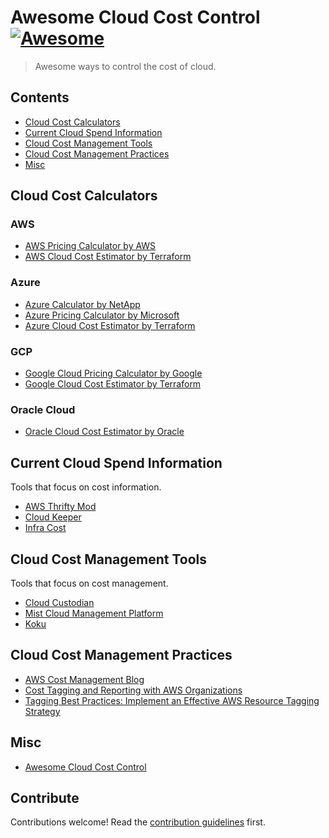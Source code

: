 # Awesome Cloud Cost Control [![Awesome](https://awesome.re/badge.svg)](https://awesome.re)

> Awesome ways to control the cost of cloud.


## Contents

- [Cloud Cost Calculators](#cloud-cost-calculators)
- [Current Cloud Spend Information](#current-cloud-spend-information)
- [Cloud Cost Management Tools](#cloud-cost-management-tools)
- [Cloud Cost Management Practices](#cloud-cost-management-practices)
- [Misc](#misc)


## Cloud Cost Calculators

### AWS
- [AWS Pricing Calculator by AWS](https://calculator.aws/)
- [AWS Cloud Cost Estimator by Terraform](https://www.terraform.io/docs/cloud/cost-estimation/aws.html)

### Azure
- [Azure Calculator by NetApp](https://cloud.netapp.com/azure-calculator)
- [Azure Pricing Calculator by Microsoft](https://azure.microsoft.com/en-us/pricing/calculator/)
- [Azure Cloud Cost Estimator by Terraform](https://www.terraform.io/docs/cloud/cost-estimation/azure.html)

### GCP
- [Google Cloud Pricing Calculator by Google](https://cloud.google.com/products/calculator/)
- [Google Cloud Cost Estimator by Terraform](https://www.terraform.io/docs/cloud/cost-estimation/gcp.html)

### Oracle Cloud
- [Oracle Cloud Cost Estimator by Oracle](https://www.oracle.com/cloud/cost-estimator.html)

## Current Cloud Spend Information 

Tools that focus on cost information.

- [AWS Thrifty Mod](https://github.com/turbot/steampipe-mod-aws-thrifty)
- [Cloud Keeper](https://github.com/someengineering/cloudkeeper)
- [Infra Cost](https://github.com/infracost/infracost)


## Cloud Cost Management Tools

Tools that focus on cost management.

- [Cloud Custodian](https://github.com/cloud-custodian/cloud-custodian)
- [Mist Cloud Management Platform](https://github.com/mistio/mist-ce)
- [Koku](https://github.com/project-koku/koku)


## Cloud Cost Management Practices

- [AWS Cost Management Blog](https://aws.amazon.com/blogs/aws-cost-management/)
- [Cost Tagging and Reporting with AWS Organizations](https://aws.amazon.com/blogs/aws-cost-management/cost-tagging-and-reporting-with-aws-organizations/)
- [Tagging Best Practices: Implement an Effective AWS Resource Tagging Strategy](https://docs.aws.amazon.com/whitepapers/latest/tagging-best-practices/welcome.html)

## Misc

- [Awesome Cloud Cost Control](https://github.com/Funkmyster/awesome-cloud-cost-control.git)



## Contribute

Contributions welcome! Read the [contribution guidelines](contributing.md) first.
